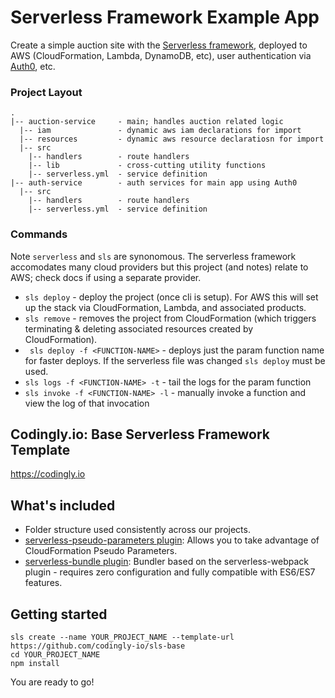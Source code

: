 # Serverless Framework Example App

Create a simple auction site with the [Serverless framework](https://www.serverless.com/), deployed to AWS (CloudFormation, Lambda, DynamoDB, etc), user authentication via [Auth0](https://auth0.com/), etc.

### Project Layout
```
.
|-- auction-service     - main; handles auction related logic
  |-- iam               - dynamic aws iam declarations for import
  |-- resources         - dynamic aws resource declaratiosn for import
  |-- src               
    |-- handlers        - route handlers
    |-- lib             - cross-cutting utility functions
    |-- serverless.yml  - service definition
|-- auth-service        - auth services for main app using Auth0
  |-- src               
    |-- handlers        - route handlers
    |-- serverless.yml  - service definition
```

### Commands

Note ```serverless``` and ```sls``` are synonomous. The serverless framework accomodates many cloud providers but this project (and notes) relate to AWS; check docs if using a separate provider. 

* ```sls deploy``` - deploy the project (once cli is setup). For AWS this will set up the stack via CloudFormation, Lambda, and associated products.
* ```sls remove``` - removes the project from CloudFormation (which triggers terminating & deleting associated resources created by CloudFormation).
* ``` sls deploy -f <FUNCTION-NAME>``` - deploys just the param function name for faster deploys. If the serverless file was changed ```sls deploy``` must be used.
* ```sls logs -f <FUNCTION-NAME> -t``` - tail the logs for the param function
* ```sls invoke -f <FUNCTION-NAME> -l``` - manually invoke a function and view the log of that invocation 

## Codingly.io: Base Serverless Framework Template

https://codingly.io

## What's included
* Folder structure used consistently across our projects.
* [serverless-pseudo-parameters plugin](https://www.npmjs.com/package/serverless-pseudo-parameters): Allows you to take advantage of CloudFormation Pseudo Parameters.
* [serverless-bundle plugin](https://www.npmjs.com/package/serverless-pseudo-parameters): Bundler based on the serverless-webpack plugin - requires zero configuration and fully compatible with ES6/ES7 features.

## Getting started
```
sls create --name YOUR_PROJECT_NAME --template-url https://github.com/codingly-io/sls-base
cd YOUR_PROJECT_NAME
npm install
```

You are ready to go!

